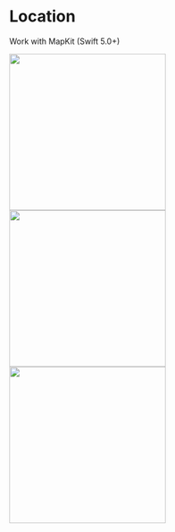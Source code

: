 # Location
Work with MapKit (Swift 5.0+)

<img src="https://user-images.githubusercontent.com/29354959/60260607-a2086200-98e2-11e9-8dc5-1daec5bdbb12.png" width = 280> <img src="https://user-images.githubusercontent.com/29354959/60260608-a2086200-98e2-11e9-9a35-5af12bfbad48.png" width = 280> <img src="https://user-images.githubusercontent.com/29354959/60260609-a2a0f880-98e2-11e9-9e69-29238458a840.png" width = 280>
